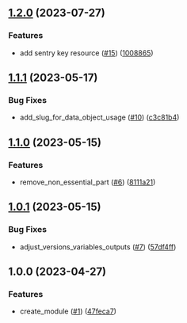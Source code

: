 ## [1.2.0](https://github.com/justtrackio/terraform-sentry-project/compare/v1.1.1...v1.2.0) (2023-07-27)


### Features

* add sentry key resource ([#15](https://github.com/justtrackio/terraform-sentry-project/issues/15)) ([1008865](https://github.com/justtrackio/terraform-sentry-project/commit/10088653b7b3cf8aaeba47127c0405b1aff30032))

## [1.1.1](https://github.com/justtrackio/terraform-sentry-project/compare/v1.1.0...v1.1.1) (2023-05-17)


### Bug Fixes

* add_slug_for_data_object_usage ([#10](https://github.com/justtrackio/terraform-sentry-project/issues/10)) ([c3c81b4](https://github.com/justtrackio/terraform-sentry-project/commit/c3c81b47d1c177ae4aea8b87b886097f182e2587))

## [1.1.0](https://github.com/justtrackio/terraform-sentry-project/compare/v1.0.1...v1.1.0) (2023-05-15)


### Features

* remove_non_essential_part ([#6](https://github.com/justtrackio/terraform-sentry-project/issues/6)) ([8111a21](https://github.com/justtrackio/terraform-sentry-project/commit/8111a211dbdec809500ed6d8d1a06f594030fd3d))

## [1.0.1](https://github.com/justtrackio/terraform-sentry-project/compare/v1.0.0...v1.0.1) (2023-05-15)


### Bug Fixes

* adjust_versions_variables_outputs ([#7](https://github.com/justtrackio/terraform-sentry-project/issues/7)) ([57df4ff](https://github.com/justtrackio/terraform-sentry-project/commit/57df4ff4bec052326f929705156581f897b1fc30))

## 1.0.0 (2023-04-27)


### Features

* create_module ([#1](https://github.com/justtrackio/terraform-sentry-project/issues/1)) ([47feca7](https://github.com/justtrackio/terraform-sentry-project/commit/47feca7ad89768b61bf4145454220e4afb4bb458))
